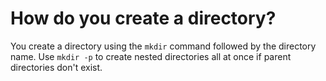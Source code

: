 # How do you create a directory?

You create a directory using the `mkdir` command followed by the directory name. Use `mkdir -p` to create nested directories all at once if parent directories don't exist.
